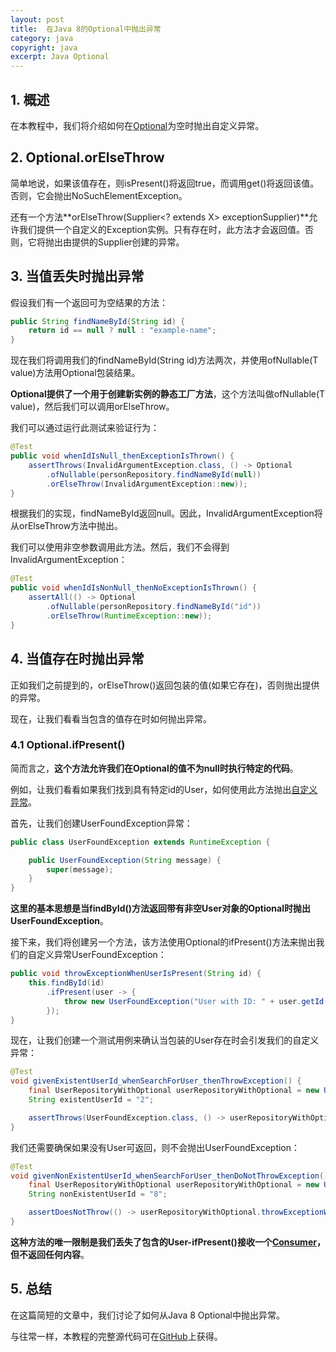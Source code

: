 ```yaml
---
layout: post
title:  在Java 8的Optional中抛出异常
category: java
copyright: java
excerpt: Java Optional
---
```


## 1. 概述

在本教程中，我们将介绍如何在[Optional](https://www.baeldung.com/java-optional)为空时抛出自定义异常。

## 2. Optional.orElseThrow

简单地说，如果该值存在，则isPresent()将返回true，而调用get()将返回该值。否则，它会抛出NoSuchElementException。

还有一个方法**orElseThrow(Supplier<? extends X> exceptionSupplier)**允许我们提供一个自定义的Exception实例。只有存在时，此方法才会返回值。否则，它将抛出由提供的Supplier创建的异常。

## 3. 当值丢失时抛出异常

假设我们有一个返回可为空结果的方法：

```java
public String findNameById(String id) {
    return id == null ? null : "example-name";
}
```

现在我们将调用我们的findNameById(String id)方法两次，并使用ofNullable(T value)方法用Optional包装结果。

**Optional提供了一个用于创建新实例的静态工厂方法**，这个方法叫做ofNullable(T value)，然后我们可以调用orElseThrow。

我们可以通过运行此测试来验证行为：

```java
@Test
public void whenIdIsNull_thenExceptionIsThrown() {
    assertThrows(InvalidArgumentException.class, () -> Optional
        .ofNullable(personRepository.findNameById(null))
        .orElseThrow(InvalidArgumentException::new));
}
```

根据我们的实现，findNameById返回null。因此，InvalidArgumentException将从orElseThrow方法中抛出。

我们可以使用非空参数调用此方法。然后，我们不会得到InvalidArgumentException：

```java
@Test
public void whenIdIsNonNull_thenNoExceptionIsThrown() {
    assertAll(() -> Optional
        .ofNullable(personRepository.findNameById("id"))
        .orElseThrow(RuntimeException::new));
}
```

## 4. 当值存在时抛出异常

正如我们之前提到的，orElseThrow()返回包装的值(如果它存在)，否则抛出提供的异常。

现在，让我们看看当包含的值存在时如何抛出异常。

### 4.1 Optional.ifPresent()

简而言之，**这个方法允许我们在Optional的值不为null时执行特定的代码**。

例如，让我们看看如果我们找到具有特定id的User，如何使用此方法抛出[自定义异常](https://www.baeldung.com/java-new-custom-exception)。

首先，让我们创建UserFoundException异常：

```java
public class UserFoundException extends RuntimeException {

    public UserFoundException(String message) {
        super(message);
    }
}
```

**这里的基本思想是当findById()方法返回带有非空User对象的Optional时抛出UserFoundException**。

接下来，我们将创建另一个方法，该方法使用Optional的ifPresent()方法来抛出我们的自定义异常UserFoundException：

```java
public void throwExceptionWhenUserIsPresent(String id) {
    this.findById(id)
        .ifPresent(user -> {
            throw new UserFoundException("User with ID: " + user.getId() + " is found");
        });
}
```

现在，让我们创建一个测试用例来确认当包装的User存在时会引发我们的自定义异常：

```java
@Test
void givenExistentUserId_whenSearchForUser_thenThrowException() {
    final UserRepositoryWithOptional userRepositoryWithOptional = new UserRepositoryWithOptional();
    String existentUserId = "2";

    assertThrows(UserFoundException.class, () -> userRepositoryWithOptional.throwExceptionWhenUserIsPresent(existentUserId));
}
```

我们还需要确保如果没有User可返回，则不会抛出UserFoundException：

```java
@Test
void givenNonExistentUserId_whenSearchForUser_thenDoNotThrowException() {
    final UserRepositoryWithOptional userRepositoryWithOptional = new UserRepositoryWithOptional();
    String nonExistentUserId = "8";

    assertDoesNotThrow(() -> userRepositoryWithOptional.throwExceptionWhenUserIsPresent(nonExistentUserId));
}
```

**这种方法的唯一限制是我们丢失了包含的User-ifPresent()接收一个[Consumer](https://www.baeldung.com/java-8-functional-interfaces#Consumers)，但不返回任何内容**。

## 5. 总结 

在这篇简短的文章中，我们讨论了如何从Java 8 Optional中抛出异常。 

与往常一样，本教程的完整源代码可在[GitHub](https://github.com/tuyucheng7/taketoday-tutorial4j/tree/master/java-core-modules/java-optional)上获得。